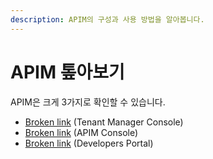 ```yaml
---
description: APIM의 구성과 사용 방법을 알아봅니다.
---
```


# APIM 톺아보기

APIM은 크게 3가지로 확인할 수 있습니다.

* [Broken link](broken-reference "mention") (Tenant Manager Console)
* [Broken link](broken-reference "mention") (APIM Console)
* [Broken link](broken-reference "mention") (Developers Portal)

